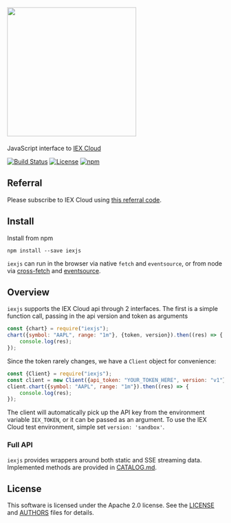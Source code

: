 # <img src="https://raw.githubusercontent.com/iexcloud/iexjs/main/docs/img/icon.png" width="300">

JavaScript interface to [IEX Cloud](https://iexcloud.io/docs/api/)

[![Build Status](https://github.com/iexcloud/iexjs/workflows/Build%20Status/badge.svg?branch=main)](https://github.com/iexcloud/iexjs/actions?query=workflow%3A%22Build+Status%22)
[![License](https://img.shields.io/github/license/iexcloud/iexjs.svg)](https://github.com/iexcloud/iexjs/)
[![npm](https://img.shields.io/npm/v/iexjs)](https://www.npmjs.com/package/iexjs)

## Referral

Please subscribe to IEX Cloud using [this referral code](https://iexcloud.io/s/6332a3c3 ).

## Install

Install from npm

`npm install --save iexjs`

`iexjs` can run in the browser via native `fetch` and `eventsource`, or from node via [cross-fetch](https://www.npmjs.com/package/cross-fetch) and [eventsource](https://github.com/EventSource/eventsource).

## Overview

`iexjs` supports the IEX Cloud api through 2 interfaces. The first is a simple function call, passing in the api version and token as arguments

```javascript
const {chart} = require("iexjs");
chart({symbol: "AAPL", range: "1m"}, {token, version}).then((res) => {
    console.log(res);
});
```

Since the token rarely changes, we have a `Client` object for convenience:

```javascript
const {Client} = require("iexjs");
const client = new Client({api_token: "YOUR_TOKEN_HERE", version: "v1"});
client.chart({symbol: "AAPL", range: "1m"}).then((res) => {
    console.log(res);
});
```

The client will automatically pick up the API key from the environment variable `IEX_TOKEN`, or it can be passed as an argument. To use the IEX Cloud test environment, simple set `version: 'sandbox'`.

### Full API
`iexjs` provides wrappers around both static and SSE streaming data. Implemented methods are provided in [CATALOG.md](https://github.com/iexcloud/iexjs/blob/main/CATALOG.md).

## License

This software is licensed under the Apache 2.0 license. See the
[LICENSE](https://github.com/iexcloud/iexjs/blob/main/LICENSE) and [AUTHORS](https://github.com/iexcloud/iexjs/blob/main/AUTHORS) files for details.
